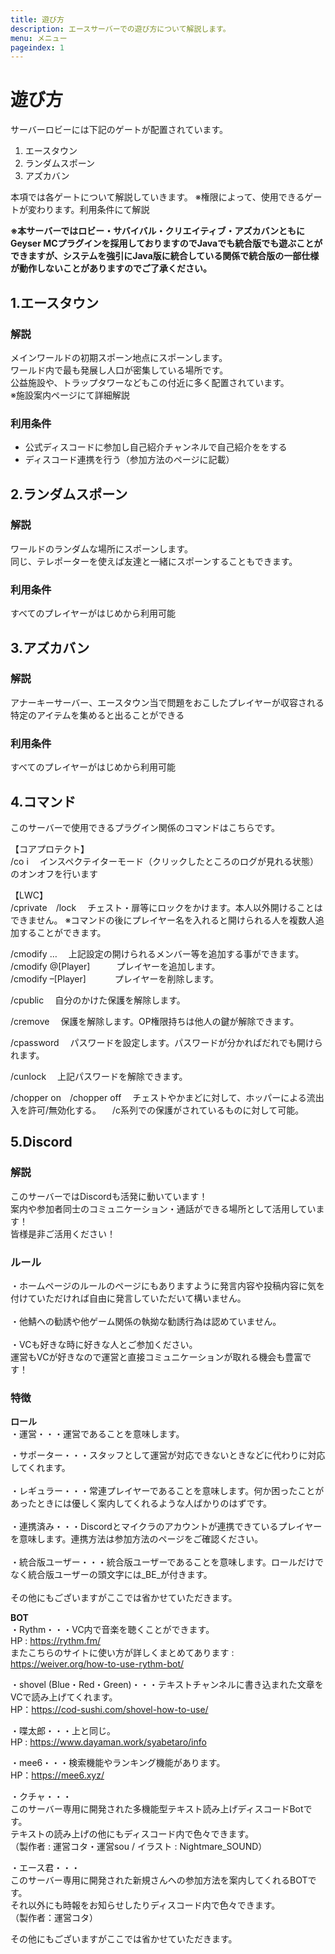 ```yaml
---
title: 遊び方
description: エースサーバーでの遊び方について解説します。
menu: メニュー
pageindex: 1
---
```

# 遊び方

サーバーロビーには下記のゲートが配置されています。

1. エースタウン
2. ランダムスポーン
3. アズカバン

本項では各ゲートについて解説していきます。
※権限によって、使用できるゲートが変わります。利用条件にて解説

**※本サーバーではロビー・サバイバル・クリエイティブ・アズカバンともにGeyser MCプラグインを採用しておりますのでJavaでも統合版でも遊ぶことができますが、システムを強引にJava版に統合している関係で統合版の一部仕様が動作しないことがありますのでご了承ください。**

## 1.エースタウン

### 解説

メインワールドの初期スポーン地点にスポーンします。\
ワールド内で最も発展し人口が密集している場所です。\
公益施設や、トラップタワーなどもこの付近に多く配置されています。\
※施設案内ページにて詳細解説

### 利用条件

* 公式ディスコードに参加し自己紹介チャンネルで自己紹介ををする  
* ディスコード連携を行う（参加方法のページに記載）

## 2.ランダムスポーン

### 解説

ワールドのランダムな場所にスポーンします。\
同じ、テレポーターを使えば友達と一緒にスポーンすることもできます。

### 利用条件

すべてのプレイヤーがはじめから利用可能

## 3.アズカバン

### 解説

アナーキーサーバー、エースタウン当で問題をおこしたプレイヤーが収容される\
特定のアイテムを集めると出ることができる

### 利用条件

すべてのプレイヤーがはじめから利用可能

## 4.コマンド

このサーバーで使用できるプラグイン関係のコマンドはこちらです。

【コアプロテクト】\
/co i 
　インスペクテイターモード（クリックしたところのログが見れる状態）のオンオフを行います

【LWC】\
/cprivate　/lock
　チェスト・扉等にロックをかけます。本人以外開けることはできません。
※コマンドの後にプレイヤー名を入れると開けられる人を複数人追加することができます。

/cmodify …
　上記設定の開けられるメンバー等を追加する事ができます。\
/cmodify @\[Player]　　　プレイヤーを追加します。\
/cmodify –\[Player]　　　  プレイヤーを削除します。

/cpublic
　自分のかけた保護を解除します。

/cremove
　保護を解除します。OP権限持ちは他人の鍵が解除できます。

/cpassword <Password>
　パスワードを設定します。パスワードが分かればだれでも開けられます。

/cunlock <Password>
　上記パスワードを解除できます。

/chopper on　/chopper off
　チェストやかまどに対して、ホッパーによる流出入を許可/無効化する。
　/c系列での保護がされているものに対して可能。

## 5.Discord

### 解説　

このサーバーではDiscordも活発に動いています！\
案内や参加者同士のコミュニケーション・通話ができる場所として活用しています！\
皆様是非ご活用ください！

### **ルール**

・ホームページのルールのページにもありますように発言内容や投稿内容に気を付けていただければ自由に発言していただいて構いません。\
\
・他鯖への勧誘や他ゲーム関係の執拗な勧誘行為は認めていません。\
\
・VCも好きな時に好きな人とご参加ください。\
運営もVCが好きなので運営と直接コミュニケーションが取れる機会も豊富です！

### 特徴

**ロール**\
・運営・・・運営であることを意味します。

・サポーター・・・スタッフとして運営が対応できないときなどに代わりに対応してくれます。\
\
・レギュラー・・・常連プレイヤーであることを意味します。何か困ったことがあったときには優しく案内してくれるような人ばかりのはずです。\
\
・連携済み・・・Discordとマイクラのアカウントが連携できているプレイヤーを意味します。連携方法は参加方法のページをご確認ください。\
\
・統合版ユーザー・・・統合版ユーザーであることを意味します。ロールだけでなく統合版ユーザーの頭文字には\_BE\_が付きます。\
\
その他にもございますがここでは省かせていただきます。

**BOT**\
・Rythm・・・VC内で音楽を聴くことができます。\
HP : https://rythm.fm/ \
またこちらのサイトに使い方が詳しくまとめてあります : https://weiver.org/how-to-use-rythm-bot/

・shovel (Blue・Red・Green)・・・テキストチャンネルに書き込まれた文章をVCで読み上げてくれます。\
HP：https://cod-sushi.com/shovel-how-to-use/

・喋太郎・・・上と同じ。\
HP : https://www.dayaman.work/syabetaro/info

・mee6・・・検索機能やランキング機能があります。\
HP：https://mee6.xyz/

・クチャ・・・\
このサーバー専用に開発された多機能型テキスト読み上げディスコードBotです。\
テキストの読み上げの他にもディスコード内で色々できます。\
（製作者 : 運営コタ・運営sou / イラスト : Nightmare_SOUND）

・エース君・・・\
このサーバー専用に開発された新規さんへの参加方法を案内してくれるBOTです。\
それ以外にも時報をお知らせしたりディスコード内で色々できます。\
（製作者：運営コタ）

その他にもございますがここでは省かせていただきます。